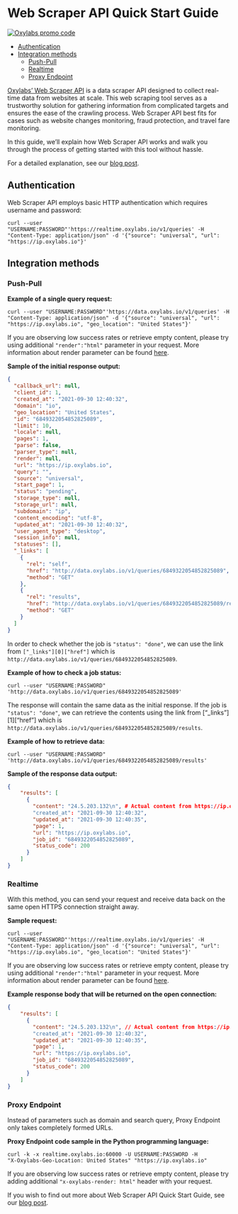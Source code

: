 # Web Scraper API Quick Start Guide

[![Oxylabs promo code](https://user-images.githubusercontent.com/129506779/250792357-8289e25e-9c36-4dc0-a5e2-2706db797bb5.png)](https://oxylabs.go2cloud.org/aff_c?offer_id=7&aff_id=877&url_id=112)

- [Authentication](#authentication)
- [Integration methods](#integration-methods)
  - [Push-Pull](#push-pull)
  - [Realtime](#realtime)
  - [Proxy Endpoint](#proxy-endpoint)

[Oxylabs’ Web Scraper API](https://oxy.yt/Xr2D) is a data scraper API designed to collect real-time data from websites at scale. This web scraping tool serves as a trustworthy solution for gathering information from complicated targets and ensures the ease of the crawling process. Web Scraper API best fits for cases such as website changes monitoring, fraud protection, and travel fare monitoring.

In this guide, we’ll explain how Web Scraper API works and walk you through the process of getting started with this tool without hassle. 

For a detailed explanation, see our [blog post](https://oxy.yt/rr90).

## Authentication

Web Scraper API employs basic HTTP authentication which requires username and password:

```shell
curl --user "USERNAME:PASSWORD"'https://realtime.oxylabs.io/v1/queries' -H "Content-Type: application/json" -d '{"source": "universal", "url": "https://ip.oxylabs.io"}'
```

## Integration methods

### Push-Pull

**Example of a single query request:**

```shell
curl --user "USERNAME:PASSWORD"'https://data.oxylabs.io/v1/queries' -H "Content-Type: application/json" -d '{"source": "universal", "url": "https://ip.oxylabs.io", "geo_location": "United States"}'
```
If you are observing low success rates or retrieve empty content, please try using additional `"render":"html"` parameter in your request. More information about render parameter can be found [here](https://developers.oxylabs.io/scraper-apis/getting-started/api-reference/global-parameter-values#render).

**Sample of the initial response output:**

```json
{
  "callback_url": null,
  "client_id": 1,
  "created_at": "2021-09-30 12:40:32",
  "domain": "io",
  "geo_location": "United States",
  "id": "6849322054852825089",
  "limit": 10,
  "locale": null,
  "pages": 1,
  "parse": false,
  "parser_type": null,
  "render": null,
  "url": "https://ip.oxylabs.io",
  "query": "",
  "source": "universal",
  "start_page": 1,
  "status": "pending",
  "storage_type": null,
  "storage_url": null,
  "subdomain": "ip",
  "content_encoding": "utf-8",
  "updated_at": "2021-09-30 12:40:32",
  "user_agent_type": "desktop",
  "session_info": null,
  "statuses": [],
  "_links": [
    {
      "rel": "self",
      "href": "http://data.oxylabs.io/v1/queries/6849322054852825089",
      "method": "GET"
    },
    {
      "rel": "results",
      "href": "http://data.oxylabs.io/v1/queries/6849322054852825089/results",
      "method": "GET"
    }
  ]
}
```

In order to check whether the job is `"status": "done"`, we can use the link from `["_links"][0]["href"]` which is `http://data.oxylabs.io/v1/queries/6849322054852825089`.

**Example of how to check a job status:**

```shell
curl --user "USERNAME:PASSWORD"
'http://data.oxylabs.io/v1/queries/6849322054852825089'
```

The response will contain the same data as the initial response. If the job is `"status": "done"`, we can retrieve the contents using the link from [“_links”][1][“href”] which is `http://data.oxylabs.io/v1/queries/6849322054852825089/results`.

**Example of how to retrieve data:**

```shell
curl --user "USERNAME:PASSWORD"
'http://data.oxylabs.io/v1/queries/6849322054852825089/results'
```

**Sample of the response data output:**

```json
{
    "results": [
      {
        "content": "24.5.203.132\n", # Actual content from https://ip.oxylabs.io
        "created_at": "2021-09-30 12:40:32",
        "updated_at": "2021-09-30 12:40:35",
        "page": 1,
        "url": "https://ip.oxylabs.io",
        "job_id": "6849322054852825089",
        "status_code": 200
      }
    ]
}
```

### Realtime

With this method, you can send your request and receive data back on the same open HTTPS connection straight away. 

**Sample request:**

```shell
curl --user
"USERNAME:PASSWORD"'https://realtime.oxylabs.io/v1/queries' -H
"Content-Type: application/json" -d '{"source": "universal", "url":
"https://ip.oxylabs.io", "geo_location": "United States"}'
```

If you are observing low success rates or retrieve empty content, please try using additional `"render":"html"` parameter in your request. More information about render parameter can be found [here](https://developers.oxylabs.io/scraper-apis/getting-started/api-reference/global-parameter-values#render).

**Example response body that will be returned on the open connection:**

```json
{
    "results": [
      {
        "content": "24.5.203.132\n", // Actual content from https://ip.oxylabs.io
        "created_at": "2021-09-30 12:40:32",
        "updated_at": "2021-09-30 12:40:35",
        "page": 1,
        "url": "https://ip.oxylabs.io",
        "job_id": "6849322054852825089",
        "status_code": 200
      }
    ]
}
```

### Proxy Endpoint

Instead of parameters such as domain and search query, Proxy Endpoint only takes completely formed URLs. 

**Proxy Endpoint code sample in the Python programming language:**

```shell
curl -k -x realtime.oxylabs.io:60000 -U USERNAME:PASSWORD -H
"X-Oxylabs-Geo-Location: United States" "https://ip.oxylabs.io"
```

If you are observing low success rates or retrieve empty content, please try adding additional `"x-oxylabs-render: html"` header with your request.

If you wish to find out more about Web Scraper API Quick Start Guide, see our [blog post](https://oxy.yt/rr90).
